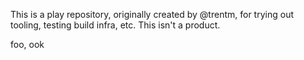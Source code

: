 This is a play repository, originally created by @trentm, for trying out
tooling, testing build infra, etc. This isn't a product.

foo, ook
